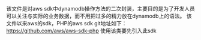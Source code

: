 该文件是对aws sdk中dynamodb操作方法的二次封装，主要目的是为了开发人员可以关注与实际的业务数据，而不用把过多的精力放在dynamodb上的语法。
该文件以来aws的sdk，PHP的aws sdk git地址如下：
https://github.com/aws/aws-sdk-php
使用该类要先引入此sdk
